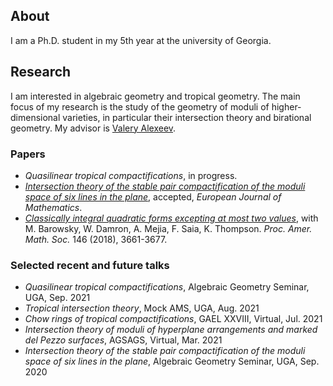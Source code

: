 ## About

I am a Ph.D. student in my 5th year at the university of Georgia.

## Research

I am interested in algebraic geometry and tropical geometry. The main focus of my research is the study of the geometry of moduli of higher-dimensional varieties, in particular their intersection theory and birational geometry. My advisor is [Valery Alexeev](http://alpha.math.uga.edu/~valery/).

### Papers

- *Quasilinear tropical compactifications*, in progress.
- [*Intersection theory of the stable pair compactification of the moduli space of six lines in the plane*](https://arxiv.org/pdf/2009.06056.pdf), accepted, *European Journal of Mathematics*.
- [*Classically integral quadratic forms excepting at most two values*](https://arxiv.org/pdf/1608.01656v1.pdf), with M. Barowsky, W. Damron, A. Mejia, F. Saia, K. Thompson. *Proc. Amer. Math. Soc.* 146 (2018), 3661-3677.

### Selected recent and future talks

- *Quasilinear tropical compactifications*, Algebraic Geometry Seminar, UGA, Sep. 2021
- *Tropical intersection theory*, Mock AMS, UGA, Aug. 2021
- *Chow rings of tropical compactifications*, GAEL XXVIII, Virtual, Jul. 2021
- *Intersection theory of moduli of hyperplane arrangements and marked del Pezzo surfaces*, AGSAGS, Virtual, Mar. 2021
- *Intersection theory of the stable pair compactification of the moduli space of six lines in the plane*, Algebraic Geometry Seminar, UGA, Sep. 2020


